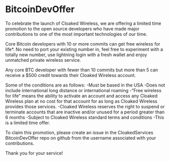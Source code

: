 # BitcoinDevOffer

To celebrate the launch of Cloaked Wireless, we are offering a limited time promotion to the open source developers who have made major contributions to one of the most important technologies of our time. 

Core Bitcoin developers with 10 or more commits can get free wireless for life*.  No need to port your existing number in, feel free to experiment with a totally new number, use lightning login with a fresh wallet and enjoy unmatched private wireless service.

Any core BTC developer with fewer than 10 commits but more than 5 can receive a $500 credit towards their Cloaked Wireless account. 

Some of the conditions are as follows:
-Must be based in the USA
-Does not include international long distance or international roaming
-”Free wireless for life” means the ability to activate an account and access any Cloaked Wireless plan at no cost for that account for as long as Cloaked Wireless provides those services.
-Cloaked Wireless reserves the right to suspend or terminate accounts that are inactive and/or unused for a period greater than 6 months
-Subject to Cloaked Wireless standard terms and conditions
-This is a limited time offer. 

To claim this promotion, please create an issue in the CloakedServices BitcoinDevOffer repo on github from the username associated with your contributions. 

Thank you for your service!
